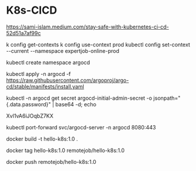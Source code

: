 # K8s-CICD
https://sami-islam.medium.com/stay-safe-with-kubernetes-ci-cd-52d51a7af99c

k config get-contexts 
k config use-context prod
kubectl config set-context --current --namespace expertjob-online-prod 

kubectl create namespace argocd

kubectl apply -n argocd -f https://raw.githubusercontent.com/argoproj/argo-cd/stable/manifests/install.yaml

kubectl -n argocd get secret argocd-initial-admin-secret -o jsonpath="{.data.password}" | base64 -d; echo

Xvl1vA6iJOqbZ7KX

kubectl port-forward svc/argocd-server -n argocd 8080:443


docker build -t hello-k8s:1.0 .

docker tag hello-k8s:1.0 remotejob/hello-k8s:1.0

docker push remotejob/hello-k8s:1.0